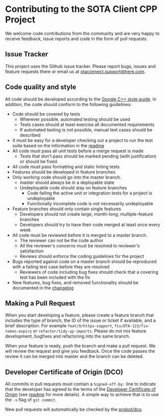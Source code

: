 Contributing to the SOTA Client CPP Project
=====

We welcome code contributions from the community and are very happy to receive feedback, issue reports and code in the form of pull requests.

Issue Tracker
----

This project uses the Github issue tracker. Please report bugs, issues and feature requests there or email us at otaconnect.support@here.com.

Code quality and style
----

All code should be developed according to the [Google C++ style guide](https://google.github.io/styleguide/cppguide.html). In addition, the code should conform to the following guidelines:

   * Code should be covered by tests
      - Wherever possible, automated testing should be used
      - Tests cases should at least exercise all documented requirements
      - If automated testing is not possible, manual test cases should be described
   * It must be easy for a developer checking out a project to run the test suite based on the information in the [readme](README.adoc)
   * All code must pass all unit tests before a merge request is made
      - Tests that don't pass should be marked pending (with justification) or should be fixed.
   * All code must pass formatting and static linting tests
   * Features should be developed in feature branches
   * Only working code should go into the master branch.
      - master should always be in a deployable state
      - Undeployable code should stay on feature branches
         - Code failing the active unit or integration tests for a project is undeployable
         - Functionally incomplete code is not necessarily undeployable
   * Feature branches should only contain single features
      - Developers should not create large, month-long, multiple-feature branches
      - Developers should try to have their code merged at least once every week
   * All code must be reviewed before it is merged to a master branch.
      - The reviewer can not be the code author
      - All the reviewer's concerns must be resolved to reviewer's satisfaction
      - Reviews should enforce the coding guidelines for the project
   * Bugs reported against code on a master branch should be reproduced with a failing test case before they are resolved
      - Reviewers of code including bug fixes should check that a covering test has been included with the fix
   * New features, bug fixes, and removed functionality should be documented in the [changelog](CHANGELOG.md)

Making a Pull Request
----

When you start developing a feature, please create a feature branch that includes the type of branch, the ID of the issue or ticket if available, and a brief description. For example `feat/9/https-support`, `fix/OTA-123/fix-token-expiry` or `refactor/tidy-up-imports`. Please do not mix feature development, bugfixes and refactoring into the same branch.

When your feature is ready, push the branch and make a pull request. We will review the request and give you feedback. Once the code passes the review it can be merged into master and the branch can be deleted.

Developer Certificate of Origin (DCO)
----

All commits in pull requests must contain a `Signed-off-by:` line to indicate that the developer has agreed to the terms of the [Developer Certificate of Origin](https://developercertificate.org) (see [readme](README.adoc) for more details). A simple way to achieve that is to use the `-s` flag of `git commit`.

New pull requests will automatically be checked by the [probot/dco](https://probot.github.io/apps/dco/).
